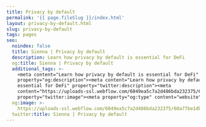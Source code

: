 ```yaml
---
title: Privacy by default
permalink: '{{ page.fileSlug }}/index.html'
layout: privacy-by-default.html
slug: privacy-by-default
tags: pages
seo:
  noindex: false
  title: Sienna | Privacy by default
  description: Learn how privacy by default is essential for DeFi
  og:title: Sienna | Privacy by default
  additional_tags: >-
    <meta content="Learn how privacy by default is essential for DeFi"
    property="og:description"><meta content="Learn how privacy by default is
    essential for DeFi" property="twitter:description"><meta
    content="https://uploads-ssl.webflow.com/6049ea5c7a2d486bda232375/60a77be1dbf7c429d5001b6e_Open%20Graph%20Image%20Frontpage%202.0.jpg"
    property="twitter:image"><meta property="og:type" content="website">
  og:image: >-
    https://uploads-ssl.webflow.com/6049ea5c7a2d486bda232375/60a77be1dbf7c429d5001b6e_Open%20Graph%20Image%20Frontpage%202.0.jpg
  twitter:title: Sienna | Privacy by default
---
```



